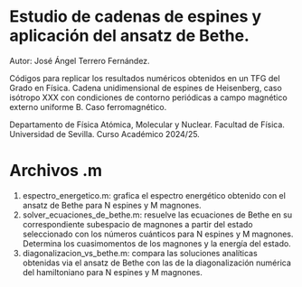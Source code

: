 # Estudio de cadenas de espines y aplicación del ansatz de Bethe.

Autor: José Ángel Terrero Fernández.

Códigos para replicar los resultados numéricos obtenidos en un TFG del Grado en Física.
Cadena unidimensional de espines de Heisenberg, caso isótropo XXX con condiciones de contorno periódicas a campo magnético externo uniforme B. Caso ferromagnético.

Departamento de Física Atómica, Molecular y Nuclear. Facultad de Física. Universidad de Sevilla.
Curso Académico 2024/25.

# Archivos .m
1. espectro_energetico.m: grafica el espectro energético obtenido con el ansatz de Bethe para N espines y M magnones.
2. solver_ecuaciones_de_bethe.m: resuelve las ecuaciones de Bethe en su correspondiente subespacio de magnones a partir del estado seleccionado con los números cuánticos para N espines y M magnones. Determina los cuasimomentos de los magnones y la energía del estado.
3. diagonalizacion_vs_bethe.m: compara las soluciones analíticas obtenidas via el ansatz de Bethe con las de la diagonalización numérica del hamiltoniano para N espines y M magnones.
